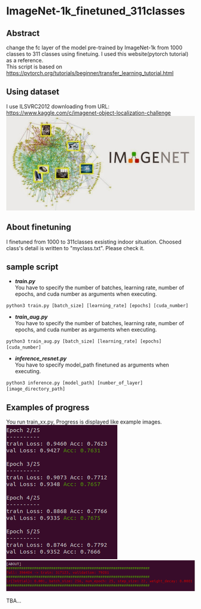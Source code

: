 # ImageNet-1k_finetuned_311classes
## Abstract
change the fc layer of the model pre-trained by ImageNet-1k from 1000 classes to 311 classes using finetuing.
I used this website(pytorch tutorial) as a reference.  
This script is based on https://pytorch.org/tutorials/beginner/transfer_learning_tutorial.html  

## Using dataset
I use ILSVRC2012 downloading from URL: https://www.kaggle.com/c/imagenet-object-localization-challenge
![imagenet_logo](assert/imagenet_logo.jpg "imagenet_logo")  

## About finetuning
I finetuned from 1000 to 311classes exsisting indoor situation. Choosed class's detail is written to "myclass.txt". Please check it.  

## sample script
- ***train.py***  
 You have to specify the number of batches, learning rate, number of epochs, and cuda number as arguments when executing.  
```
python3 train.py [batch_size] [learning_rate] [epochs] [cuda_number]
```

- ***train_aug.py***  
 You have to specify the number of batches, learning rate, number of epochs, and cuda number as arguments when executing.  
```
python3 train_aug.py [batch_size] [learning_rate] [epochs] [cuda_number]
```
- ***inference_resnet.py***  
 You have to specify model_path finetuned as arguments when executing.
```
python3 inference.py [model_path] [number_of_layer] [image_directory_path]
```

## Examples of progress
 You run train_xx.py, Progress is displayed like example images.  
![progress](assert/example_progress.png "progress")  
![status](assert/example_status.png "status")  


TBA...
